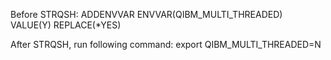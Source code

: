Before STRQSH:
ADDENVVAR  ENVVAR(QIBM_MULTI_THREADED) VALUE(Y) REPLACE(*YES)

After STRQSH, run following command:
export QIBM_MULTI_THREADED=N
